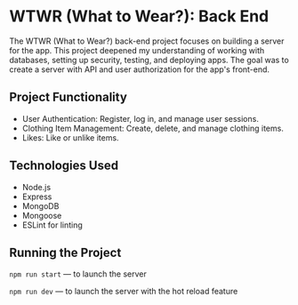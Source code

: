# WTWR (What to Wear?): Back End

The WTWR (What to Wear?) back-end project focuses on building a server for the app. This project deepened my understanding of working with databases, setting up security, testing, and deploying apps. The goal was to create a server with API and user authorization for the app's front-end.

## Project Functionality 

* User Authentication: Register, log in, and manage user sessions.
* Clothing Item Management: Create, delete, and manage clothing items.
* Likes: Like or unlike items.

## Technologies Used

* Node.js
* Express
* MongoDB
* Mongoose
* ESLint for linting

## Running the Project
`npm run start` — to launch the server 

`npm run dev` — to launch the server with the hot reload feature


